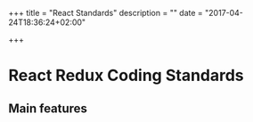 +++
title = "React Standards"
description = ""
date = "2017-04-24T18:36:24+02:00"

+++

# React Redux Coding Standards


## Main features




